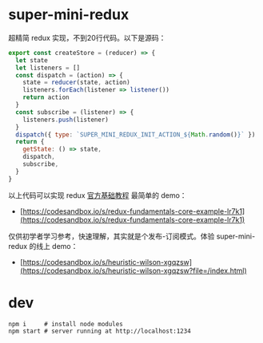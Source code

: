 # super-mini-redux
超精简 redux 实现，不到20行代码。以下是源码：
```js
export const createStore = (reducer) => {
  let state
  let listeners = []
  const dispatch = (action) => {
    state = reducer(state, action)
    listeners.forEach(listener => listener())
    return action
  }
  const subscribe = (listener) => {
    listeners.push(listener)
  }
  dispatch({ type: `SUPER_MINI_REDUX_INIT_ACTION_${Math.random()}` })
  return {
    getState: () => state,
    dispatch,
    subscribe,
  }
}
```

以上代码可以实现 redux [官方基础教程](https://redux.js.org/tutorials/fundamentals/part-1-overview) 最简单的 demo：
- [https://codesandbox.io/s/redux-fundamentals-core-example-lr7k1](https://codesandbox.io/s/redux-fundamentals-core-example-lr7k1)

仅供初学者学习参考，快速理解，其实就是个发布-订阅模式。体验 super-mini-redux 的线上 demo：
- [https://codesandbox.io/s/heuristic-wilson-xgqzsw](https://codesandbox.io/s/heuristic-wilson-xgqzsw?file=/index.html)


# dev
```shell
npm i     # install node modules
npm start # server running at http://localhost:1234
```
